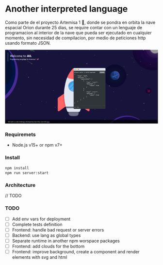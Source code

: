 # Another interpreted language
Como parte de el proyecto Artemisa 1 🚀, donde se pondra en orbita la nave espacial Orion durante 25 dias, se require contar con un lenguaje de programacion al interior de la nave que pueda ser ejecutado en cualquier momento, sin necesidad de compilacion, por medio de peticiones http usando formato JSON.

![screenshot](/images/browser.png)
### Requiremets
- Node.js v15+ or npm v7+

### Install
```
npm install
npm run server:start
```

### Architecture
// TODO

### TODO
- [ ] Add env vars for deployment
- [ ] Complete tests definition
- [ ] Frontend: handle bad request or server errors
- [ ] Backend: use lang as global types 
- [ ] Separate runtime in another npm worspace packages
- [ ] Frontend: add clouds for the bottom
- [ ] Frontend: improve background, create a component and render elements with svg and html